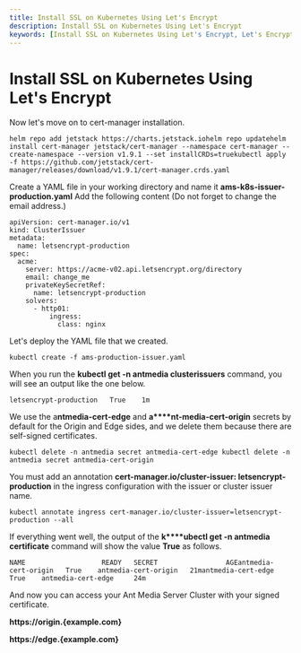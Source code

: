 ```yaml
---
title: Install SSL on Kubernetes Using Let's Encrypt 
description: Install SSL on Kubernetes Using Let's Encrypt
keywords: [Install SSL on Kubernetes Using Let's Encrypt, Let's Encrypt, Ant Media Server Documentation, Ant Media Server Tutorials]
---
```


# Install SSL on Kubernetes Using Let's Encrypt

Now let's move on to cert-manager installation.

    helm repo add jetstack https://charts.jetstack.iohelm repo updatehelm install cert-manager jetstack/cert-manager --namespace cert-manager --create-namespace --version v1.9.1 --set installCRDs=truekubectl apply -f https://github.com/jetstack/cert-manager/releases/download/v1.9.1/cert-manager.crds.yaml

Create a YAML file in your working directory and name it **ams-k8s-issuer-production.yaml** Add the following content (Do not forget to change the email address.)

    apiVersion: cert-manager.io/v1
    kind: ClusterIssuer
    metadata:
      name: letsencrypt-production
    spec:
      acme:
        server: https://acme-v02.api.letsencrypt.org/directory
        email: change_me
        privateKeySecretRef:
          name: letsencrypt-production
        solvers:
          - http01:
              ingress:
                class: nginx

Let's deploy the YAML file that we created.

    kubectl create -f ams-production-issuer.yaml

When you run the **kubectl get -n antmedia clusterissuers** command, you will see an output like the one below.

    letsencrypt-production   True    1m

We use the a**ntmedia-cert-edge** and **a****nt-media-cert-origin** secrets by default for the Origin and Edge sides, and we delete them because there are self-signed certificates.

    kubectl delete -n antmedia secret antmedia-cert-edge kubectl delete -n antmedia secret antmedia-cert-origin

You must add an annotation **cert-manager.io/cluster-issuer: letsencrypt-production** in the ingress configuration with the issuer or cluster issuer name.

    kubectl annotate ingress cert-manager.io/cluster-issuer=letsencrypt-production --all

If everything went well, the output of the **k****ubectl get -n antmedia certificate** command will show the value **True** as follows.

    NAME                   READY   SECRET                 AGEantmedia-cert-origin   True    antmedia-cert-origin   21mantmedia-cert-edge     True    antmedia-cert-edge     24m

And now you can access your Ant Media Server Cluster with your signed certificate.

**https://origin.{example.com}**

**https://edge.{example.com}**